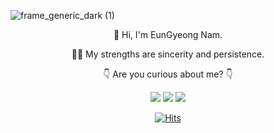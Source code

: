 ![frame_generic_dark (1)](https://user-images.githubusercontent.com/65346989/127503226-a43b46e7-0b2d-4d72-9be9-11656527b58b.png)


<div align="center">
  👋 Hi, I'm EunGyeong Nam.
  
  🏃‍♀️ My strengths are sincerity and persistence.
  
  
  👇 Are you curious about me? 👇
  
   [![](https://user-images.githubusercontent.com/65346989/127509557-23be7f0c-67e2-47c0-9233-e72566d97f4b.png)](https://www.youtube.com/channel/UCTcTcjjVKOHBVlfj3YXHx5g) 
  [![](https://user-images.githubusercontent.com/65346989/127509496-16033151-e8b6-4b31-b1d6-064193e27c43.png)](https://www.instagram.com/kyung___a___/) 
  [![](https://user-images.githubusercontent.com/65346989/127509417-c2f672e7-70a8-4d44-b43f-70364e022a81.png)](https://kyung-a.tistory.com/) 
  
  
  
  
  [![Hits](https://hits.seeyoufarm.com/api/count/incr/badge.svg?url=https%3A%2F%2Fgithub.com%2FKyung-A&count_bg=%23FFCB40&title_bg=%23FF4949&icon=&icon_color=%23FFFFFF&title=hits&edge_flat=false)](https://hits.seeyoufarm.com)
</div>

